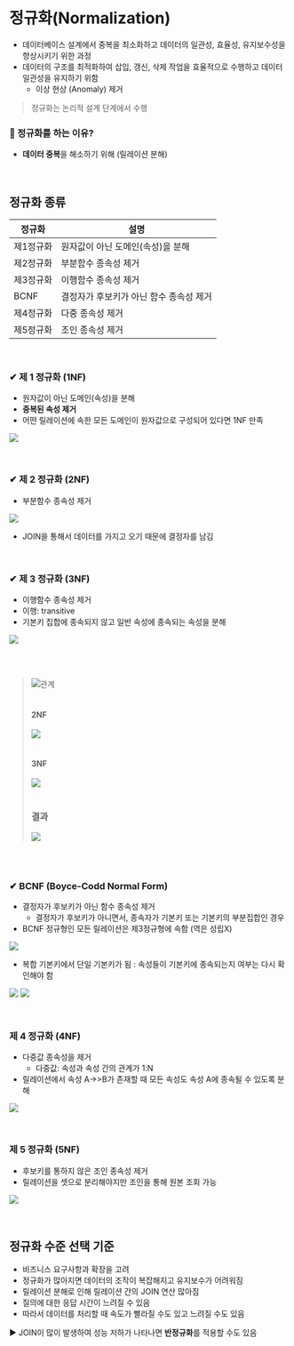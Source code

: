 # 정규화(Normalization)

- 데이터베이스 설계에서 중복을 최소화하고 데이터의 일관성, 효율성, 유지보수성을 향상시키기 위한 과정
- 데이터의 구조를 최적화하여 삽입, 갱신, 삭제 작업을 효율적으로 수행하고 데이터 일관성을 유지하기 위함
  - 이상 현상 (Anomaly) 제거

> 정규화는 논리적 설계 단계에서 수행

### 🤔 정규화를 하는 이유?

- **데이터 중복**을 해소하기 위해 (릴레이션 분해)

<br>

## 정규화 종류

| 정규화    | 설명                                    |
| --------- | --------------------------------------- |
| 제1정규화 | 원자값이 아닌 도메인(속성)을 분해       |
| 제2정규화 | 부분함수 종속성 제거                    |
| 제3정규화 | 이행함수 종속성 제거                    |
| BCNF      | 결정자가 후보키가 아닌 함수 종속성 제거 |
| 제4정규화 | 다중 종속성 제거                        |
| 제5정규화 | 조인 종속성 제거                        |

<br>

### ✔ 제 1 정규화 (1NF)

- 원자값이 아닌 도메인(속성)을 분해
- **중복된 속성 제거**
- 어떤 릴레이션에 속한 모든 도메인이 원자값으로 구성되어 있다면 1NF 만족

![](/Database/images/normal.jpg)

<br>

### ✔ 제 2 정규화 (2NF)

- 부분함수 종속성 제거

![](/Database/images/normal2.jpg)

- JOIN을 통해서 데이터를 가지고 오기 때문에 결정자를 남김

<br>

### ✔ 제 3 정규화 (3NF)

- 이행함수 종속성 제거
- 이행: transitive
- 기본키 집합에 종속되지 않고 일반 속성에 종속되는 속성을 분해

![](/Database/images/normal3.jpg)

<br>
<br>

> ![관계](/Database/images/normal5.jpg) <br> <br>
>
> #### 2NF
>
> ![](/Database/images/normal6.jpg) <br> <br>
>
> #### 3NF
>
> ![](/Database/images/normal7.jpg) <br> <br>
>
> ### 결과
>
> ![](/Database/images/normal8.jpg)

<br>
<br>

### ✔ BCNF (Boyce-Codd Normal Form)

- 결정자가 후보키가 아닌 함수 종속성 제거
  - 결정자가 후보키가 아니면서, 종속자가 기본키 또는 기본키의 부분집합인 경우
- BCNF 정규형인 모든 릴레이션은 제3정규형에 속함 (역은 성립X)

![](/Database/images/normal4.jpg)

- 복합 기본키에서 단일 기본키가 됨 : 속성들이 기본키에 종속되는지 여부는 다시 확인해야 함

![](/Database/images/normal9.jpg)
![](/Database/images/normal10.jpg)

<br>

### 제 4 정규화 (4NF)

- 다중값 종속성을 제거
  - 다중값: 속성과 속성 간의 관계가 1:N
- 릴레이션에서 속성 A->>B가 존재할 때 모든 속성도 속성 A에 종속될 수 있도록 분해

![](/Database/images/normal11.jpg)

<br>

### 제 5 정규화 (5NF)

- 후보키를 통하지 않은 조인 종속성 제거
- 릴레이션을 셋으로 분리해야지만 조인을 통해 원본 조회 가능

![](/Database/images/normal12.jpg)

<br>

## 정규화 수준 선택 기준

- 비즈니스 요구사항과 확장을 고려
- 정규화가 많아지면 데이터의 조작이 복잡해지고 유지보수가 어려워짐
- 릴레이션 분해로 인해 릴레이션 간의 JOIN 연산 많아짐
- 질의에 대한 응답 시간이 느려질 수 있음
- 따라서 데이터를 처리할 때 속도가 빨라질 수도 있고 느려질 수도 있음

▶ JOIN이 많이 발생하여 성능 저하가 나타나면 **반정규화**를 적용할 수도 있음

